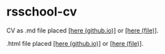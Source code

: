 # rsschool-cv

CV as .md file placed [[here (github.io)]](https://txlyzov.github.io/rsschool-cv/cv) or [[here (file)]](./cv.md).

.html file placed [[here (github.io)]](https://txlyzov.github.io/rsschool-cv) or [[here (file)]](./index.html).

